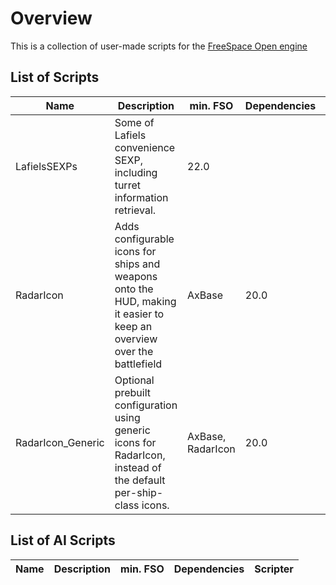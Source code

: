# Overview
This is a collection of user-made scripts for the [FreeSpace Open engine](https://github.com/scp-fs2open/fs2open.github.com)
## List of Scripts
|Name|Description|min. FSO|Dependencies|Scripter|
|---|---|---|---|---|
|LafielsSEXPs|Some of Lafiels convenience SEXP, including turret information retrieval.|22.0||Lafiel|
|RadarIcon|Adds configurable icons for ships and weapons onto the HUD, making it easier to keep an overview over the battlefield|AxBase|20.0|Lafiel|
|RadarIcon_Generic|Optional prebuilt configuration using generic icons for RadarIcon, instead of the default per-ship-class icons.|AxBase, RadarIcon|20.0|Lafiel, JadedDragoon|
## List of AI Scripts
|Name|Description|min. FSO|Dependencies|Scripter|
|---|---|---|---|---|
